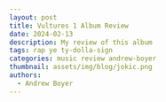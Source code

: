 ```yaml
---
layout: post
title: Vultures 1 Album Review
date: 2024-02-13
description: My review of this album
tags: rap ye ty-dolla-sign
categories: music review andrew-boyer
thumbnail: assets/img/blog/jokic.png
authors:
  - Andrew Boyer
---
```


